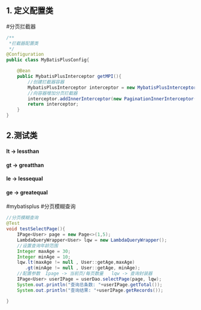 ## 1. 定义配置类
#分页拦截器 

```java
/**
 *拦截器配置类
 */
@Configuration
public class MyBatisPlusConfig{

    @Bean
    public MybatisPlusInterceptor getMPI(){
        //创建拦截器容器
        MybatisPlusInterceptor interceptor = new MybatisPlusInterceptor();
        //向容器增加分页拦截器
        interceptor.addInnerInterceptor(new PaginationInnerInterceptor());
        return interceptor;
    }
}
```

## 2.测试类

#### **lt -> lessthan**

#### **gt -> greatthan**

#### **le -> lessequal**

#### **ge -> greatequal**

#mybatisplus #分页模糊查询
```java
//分页模糊查询
@Test
void testSelectPage(){
    IPage<User> page = new Page<>(1,5);
    LambdaQueryWrapper<User> lqw = new LambdaQueryWrapper();
    //设置查询年龄范围
    Integer maxAge = 30;
    Integer minAge = 10;
    lqw.lt(maxAge != null , User::getAge,maxAge)
       .gt(minAge != null , User::getAge, minAge);
    //配置参数  Ipage -> 当前页/每页数量   lqw -> 查询封装器
    IPage<User> userIPage = userDao.selectPage(page, lqw);
    System.out.println("查询总条数: "+userIPage.getTotal());
    System.out.println("查询结果: "+userIPage.getRecords());

}
```